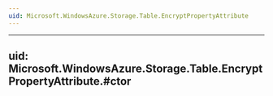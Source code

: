 ```yaml
---
uid: Microsoft.WindowsAzure.Storage.Table.EncryptPropertyAttribute
---
```


---
uid: Microsoft.WindowsAzure.Storage.Table.EncryptPropertyAttribute.#ctor
---
